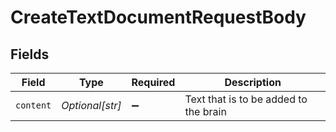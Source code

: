 # CreateTextDocumentRequestBody


## Fields

| Field                                 | Type                                  | Required                              | Description                           |
| ------------------------------------- | ------------------------------------- | ------------------------------------- | ------------------------------------- |
| `content`                             | *Optional[str]*                       | :heavy_minus_sign:                    | Text that is to be added to the brain |
